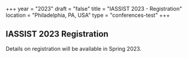 +++
year = "2023"
draft = "false"
title = "IASSIST 2023 - Registration"
location = "Philadelphia, PA, USA"
type = "conferences-test"
+++

## IASSIST 2023 Registration

Details on registration will be available in Spring 2023.

